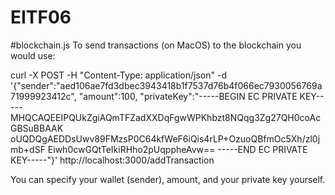 # EITF06

#blockchain.js
To send transactions (on MacOS) to the blockchain you would use: 

curl -X POST -H "Content-Type: application/json" -d '{"sender":"aed106ae7fd3dbec3943418b1f7537d76b4f066ec7930056769a71999923412c", "amount":100, "privateKey":"-----BEGIN EC PRIVATE KEY----- MHQCAQEEIPQUkZgiAQmTFZadXXDqFgwWPKhbzt8NQqg3Zg27QH0coAcGBSuBBAAK oUQDQgAEDDsUwv89FMzsP0C64kfWeF6iQis4rLP+OzuoQBfmOc5Xh/zl0jmb+dSF Eiwh0cwGQtTeIkiRHho2pUqppheAvw== -----END EC PRIVATE KEY-----"}' http://localhost:3000/addTransaction

You can specify your wallet (sender), amount, and your private key yourself.
